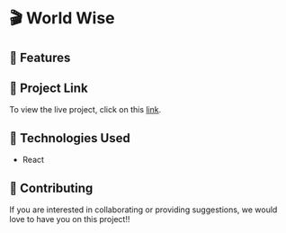 # 🎬 World Wise  

## 🌟 Features  


## 🔗 Project Link  

To view the live project, click on this [link](https://popcorn-six-orcin.vercel.app/).  


## 📄 Technologies Used  

- React  

## 👥 Contributing  

If you are interested in collaborating or providing suggestions, we would love to have you on this project!!
